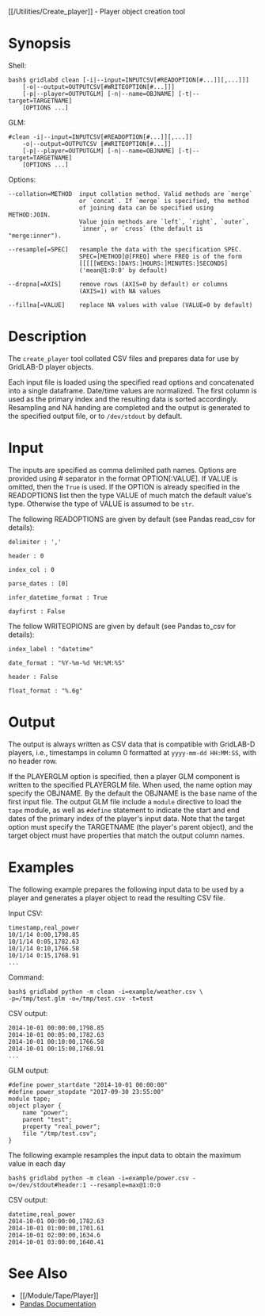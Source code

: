 [[/Utilities/Create_player]] - Player object creation tool

# Synopsis

Shell:

    bash$ gridlabd clean [-i|--input=INPUTCSV[#READOPTION[#...]][,...]]]
        [-o|--output=OUTPUTCSV[#WRITEOPTION[#...]]]
        [-p|--player=OUTPUTGLM] [-n|--name=OBJNAME] [-t|--target=TARGETNAME]
        [OPTIONS ...]

GLM:

    #clean -i|--input=INPUTCSV[#READOPTION[#...]][,...]]
        -o|--output=OUTPUTCSV [#WRITEOPTION[#...]]
        [-p|--player=OUTPUTGLM] [-n|--name=OBJNAME] [-t|--target=TARGETNAME]
        [OPTIONS ...]

Options:

    --collation=METHOD  input collation method. Valid methods are `merge`
                        or `concat`. If `merge` is specified, the method
                        of joining data can be specified using METHOD:JOIN.
                        Value join methods are `left`, `right`, `outer`,
                        `inner`, or `cross` (the default is "merge:inner").

    --resample[=SPEC]   resample the data with the specification SPEC.
                        SPEC=[METHOD]@[FREQ] where FREQ is of the form
                        [[[[[WEEKS:]DAYS:]HOURS:]MINUTES:]SECONDS]
                        ('mean@1:0:0' by default)

    --dropna[=AXIS]     remove rows (AXIS=0 by default) or columns
                        (AXIS=1) with NA values

    --fillna[=VALUE]    replace NA values with value (VALUE=0 by default)

# Description

The `create_player` tool collated CSV files and prepares data for use by
GridLAB-D player objects.

Each input file is loaded using the specified read options and concatenated
into a single dataframe.  Date/time values are normalized. The first column
is used as the primary index and the resulting data is sorted accordingly.
Resampling and NA handing are completed and the output is generated to the
specified output file, or to `/dev/stdout` by default.

# Input

The inputs are specified as comma delimited path names. Options are provided
using # separator in the format OPTION[:VALUE].  If VALUE is omitted, then
the `True` is used.  If the OPTION is already specified in the READOPTIONS
list then the type VALUE of much match the default value's type.  Otherwise
the type of VALUE is assumed to be `str`.

The following READOPTIONS are given by default (see Pandas read_csv for
details):

    delimiter : ','

    header : 0
    
    index_col : 0
    
    parse_dates : [0]

    infer_datetime_format : True
    
    dayfirst : False

The follow WRITEOPIONS are given by default (see Pandas to_csv for details):

    index_label : "datetime"

    date_format : "%Y-%m-%d %H:%M:%S"

    header : False

    float_format : "%.6g"
    
# Output

The output is always written as CSV data that is compatible with GridLAB-D
players, i.e., timestamps in column 0 formatted at `yyyy-mm-dd HH:MM:SS`,
with no header row.

If the PLAYERGLM option is specified, then a player GLM component is written
to the specified PLAYERGLM file.  When used, the name option may specify the
OBJNAME. By the default the OBJNAME is the base name of the first input file.
The output GLM file include a `module` directive to load the `tape` module,
as well as `#define` statement to indicate the start and end dates of the
primary index of the player's input data. Note that the target option must
specify the TARGETNAME (the player's parent object), and the target object
must have properties that match the output column names.

# Examples

The following example prepares the following input data to be used by a player
and generates a player object to read the resulting CSV file.

Input CSV:

    timestamp,real_power
    10/1/14 0:00,1798.85
    10/1/14 0:05,1782.63
    10/1/14 0:10,1766.58
    10/1/14 0:15,1768.91
    ...

Command:

    bash$ gridlabd python -m clean -i=example/weather.csv \
    -p=/tmp/test.glm -o=/tmp/test.csv -t=test 

CSV output:

    2014-10-01 00:00:00,1798.85
    2014-10-01 00:05:00,1782.63
    2014-10-01 00:10:00,1766.58
    2014-10-01 00:15:00,1768.91
    ...

GLM output:

    #define power_startdate "2014-10-01 00:00:00"
    #define power_stopdate "2017-09-30 23:55:00"
    module tape;
    object player {
        name "power";
        parent "test";
        property "real_power";
        file "/tmp/test.csv";
    }

The following example resamples the input data to obtain the maximum value
in each day

    bash$ gridlabd python -m clean -i=example/power.csv -o=/dev/stdout#header:1 --resample=max@1:0:0 

CSV output:

    datetime,real_power
    2014-10-01 00:00:00,1782.63
    2014-10-01 01:00:00,1701.61
    2014-10-01 02:00:00,1634.6
    2014-10-01 03:00:00,1640.41

# See Also

* [[/Module/Tape/Player]]
* [Pandas Documentation](https://pandas.pydata.org/docs/reference/)
